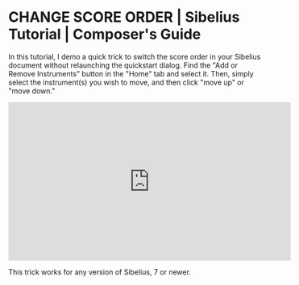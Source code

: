# CHANGE SCORE ORDER | Sibelius Tutorial | Composer's Guide

In this tutorial, I demo a quick trick to switch the score order in your Sibelius document without relaunching the quickstart dialog. Find the "Add or Remove Instruments" button in the "Home" tab and select it. Then, simply select the instrument(s) you wish to move, and then click "move up" or "move down."

<iframe width="560" height="315" src="https://www.youtube.com/embed/ZjhZhrBXusU" title="YouTube video player" frameborder="0" allow="accelerometer; autoplay; clipboard-write; encrypted-media; gyroscope; picture-in-picture" allowfullscreen></iframe>

This trick works for any version of Sibelius, 7 or newer.
